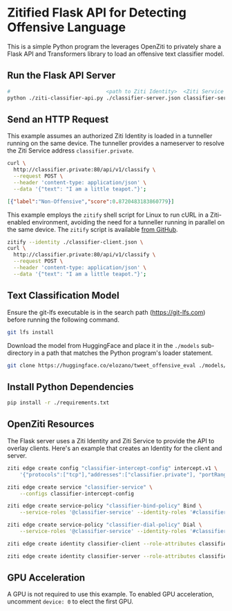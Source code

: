 
# Zitified Flask API for Detecting Offensive Language

This is a simple Python program the leverages OpenZiti to privately share a Flask API and Transformers library to load
an offensive text classifier model.

## Run the Flask API Server

```bash
#                               <path to Ziti Identity>  <Ziti Service name>
python ./ziti-classifier-api.py ./classifier-server.json classifier-service
```

## Send an HTTP Request

This example assumes an authorized Ziti Identity is loaded in a tunneller running on the same device. The tunneller
provides a nameserver to resolve the Ziti Service address `classifier.private`.

```bash
curl \
  http://classifier.private:80/api/v1/classify \
  --request POST \
  --header 'content-type: application/json' \
  --data '{"text": "I am a little teapot."}';
```

```json
[{"label":"Non-Offensive","score":0.8720483183860779}]
```

This example employs the `zitify` shell script for Linux to run cURL in a Ziti-enabled environment, avoiding the need
for a tunneller running in parallel on the same device. The `zitify` script is available
[from GitHub](https://github.com/openziti/zitify/#readme).

```bash
zitify --identity ./classifier-client.json \
curl \
  http://classifier.private:80/api/v1/classify \
  --request POST \
  --header 'content-type: application/json' \
  --data '{"text": "I am a little teapot."}';
```

## Text Classification Model

Ensure the git-lfs executable is in the search path (https://git-lfs.com) before running the following command.

```bash
git lfs install
```

Download the model from HuggingFace and place it in the `./models` sub-directory in a path that matches the
Python program's loader statement.

```bash
git clone https://huggingface.co/elozano/tweet_offensive_eval ./models/elozano_tweet_offensive_eval
```

## Install Python Dependencies

```bash
pip install -r ./requirements.txt
```

## OpenZiti Resources

The Flask server uses a Ziti Identity and Ziti Service to provide the API to overlay clients. Here's an example that
creates an Identity for the client and server.

```bash
ziti edge create config "classifier-intercept-config" intercept.v1 \
    '{"protocols":["tcp"],"addresses":["classifier.private"], "portRanges":[{"low":80, "high":80}]}'

ziti edge create service "classifier-service" \
    --configs classifier-intercept-config

ziti edge create service-policy "classifier-bind-policy" Bind \
    --service-roles '@classifier-service' --identity-roles '#classifier-hosts'

ziti edge create service-policy "classifier-dial-policy" Dial \
    --service-roles '@classifier-service' --identity-roles '#classifier-clients'

ziti edge create identity classifier-client --role-attributes classifier-clients

ziti edge create identity classifier-server --role-attributes classifier-hosts
```

## GPU Acceleration

A GPU is not required to use this example. To enabled GPU acceleration, uncomment `device: 0` to elect the first GPU.  
